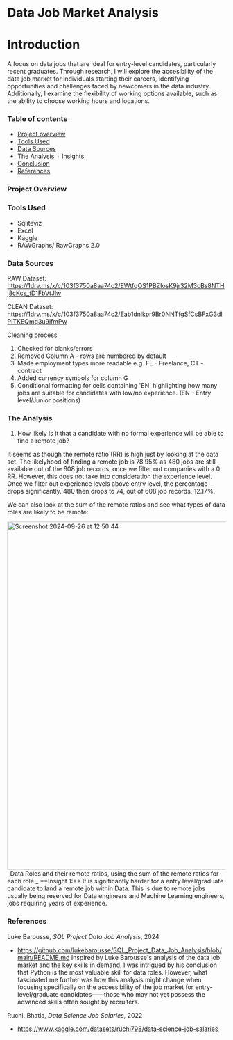 # Data Job Market Analysis 
# Introduction 
A focus on data jobs that are ideal for entry-level candidates, particularly recent graduates. Through research, I will explore the accesibility of the data job market for individuals starting their careers, identifying opportunities and challenges faced by newcomers in the data industry. Additionally, I examine the flexibility of working options available, such as the ability to choose working hours and locations.

### Table of contents 

- [Project overview](#Project-overview)
- [Tools Used](#Tools_Used)
- [Data Sources](#Data-Sources)
- [The Analysis + Insights](#The-Analysis+Insights)
- [Conclusion](#Conclusion)
- [References](#References)


### Project Overview 

### Tools Used 
- Sqliteviz
- Excel
- Kaggle
- RAWGraphs/ RawGraphs 2.0 

### Data Sources 

RAW Dataset: https://1drv.ms/x/c/103f3750a8aa74c2/EWtfqQS1PBZIosK9jr32M3cBs8NTHj8cKcs_tD1FbVtJlw

CLEAN Dataset:
https://1drv.ms/x/c/103f3750a8aa74c2/Eab1dnlkpr9Br0NNTfgSfCsBFxG3dlPITKEQmq3u9lfmPw

Cleaning process 
1. Checked for blanks/errors
2. Removed Column A - rows are numbered by default
3. Made employment types more readable e.g. FL - Freelance, CT - contract
4. Added currency symbols for column G
5. Conditional formatting for cells containing 'EN' highlighting how many jobs are suitable for candidates with low/no experience. (EN - Entry level/Junior positions)

### The Analysis 

1) How likely is it that a candidate with no formal experience will be able to find a remote job?

It seems as though the remote ratio (RR) is high just by looking at the data set. The likelyhood of finding a remote job is 78.95% as 480 jobs are still available out of the 608 job records, once we filter out companies with a 0 RR. However, this does not take into consideration the experience level. Once we filter out experience levels above entry level, the percentage drops significantly. 
480 then drops to 74, out of 608 job records, 12.17%. 

We can also look at the sum of the remote ratios and see what types of data roles are likely to be remote:

<img width="800" alt="Screenshot 2024-09-26 at 12 50 44" src="https://github.com/user-attachments/assets/6f868d99-fc67-44fc-aa0a-9183760fe776">
_Data Roles and their remote ratios, using the sum of the remote ratios for each role
_
**Insight 1:** It is significantly harder for a entry level/graduate candidate to land a remote job within Data. This is due to remote jobs usually being reserved for Data engineers and Machine Learning engineers, jobs requiring years of experience. 



### References 
Luke Barousse, _SQL Project Data Job Analysis_, 2024 
- https://github.com/lukebarousse/SQL_Project_Data_Job_Analysis/blob/main/README.md
  Inspired by Luke Barousse's analysis of the data job market and the key skills in demand, I was intrigued by his conclusion that Python is the most valuable skill for data roles. However, what fascinated me further was how this analysis might change when focusing specifically on the accessibility of the job market for entry-level/graduate candidates——those who may not yet possess the advanced skills often sought by recruiters. 

Ruchi, Bhatia, _Data Science Job Salaries_, 2022
- https://www.kaggle.com/datasets/ruchi798/data-science-job-salaries

